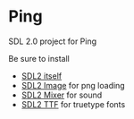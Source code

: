 Ping
====

SDL 2.0 project for Ping

Be sure to install

  * [SDL2 itself](https://www.libsdl.org/)
  * [SDL2 Image](https://www.libsdl.org/projects/SDL_image/) for png loading
  * [SDL2 Mixer](http://www.libsdl.org/projects/SDL_mixer/) for sound
  * [SDL2 TTF](https://www.libsdl.org/projects/SDL_ttf/) for truetype fonts
  
